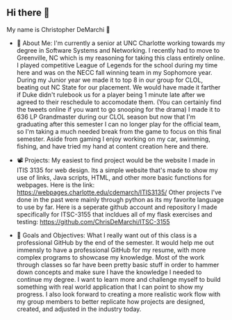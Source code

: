 ## Hi there 👋
My name is Christopher DeMarchi 🙂

- 💬 About Me: I'm currently a senior at UNC Charlotte working towards my degree in Software Systems and Networking. I recently had to move to Greenville, NC which is my reasoning for taking this class entirely online. I played competitive League of Legends for the school
during my time here and was on the NECC fall winning team in my Sophomore year. During my Junior year we made it to top 8 in our group for CLOL, beating out NC State for our placement. We would have made it farther if Duke didn't rulebook us for a player being 1 minute late
after we agreed to their reschedule to accomodate them. (You can certainly find the tweets online if you want to go snooping for the drama) I made it to 636 LP Grandmaster during our CLOL season but now that I'm graduating after this semester I can no longer play for the official team,
so I'm taking a much needed break from the game to focus on this final semester. Aside from gaming I enjoy working on my car, swimming, fishing, and have tried my hand at content creation here and there.

- 📽 Projects: My easiest to find project would be the website I made in ITIS 3135 for web design. Its a simple website that's made to show my use of links, Java scripts, HTML, and other more basic functions for webpages. 
Here is the link: https://webpages.charlotte.edu/cdemarch/ITIS3135/
Other projects I've done in the past were mainly through python as its my favorite language to use by far. Here is a seperate github account and repository I made specifically for ITSC-3155 that incldues all of my flask exercises and testing: 
https://github.com/ChrisDeMarchi/ITSC-3155

- 🌱 Goals and Objectives: What I really want out of this class is a professional GitHub by the end of the semester. It would help me out immensly to have a professional GitHub for my resume, with more complex programs to showcase my knowledge. Most of the work through classes
so far have been pretty basic stuff in order to hammer down concepts and make sure I have the knowledge I needed to continue my degree. I want to learn more and challenge myself to build something with real world application that I can point to show my progress. I also look forward
to creating a more realistic work flow with my group members to better replicate how projects are designed, created, and adjusted in the industry today. 
